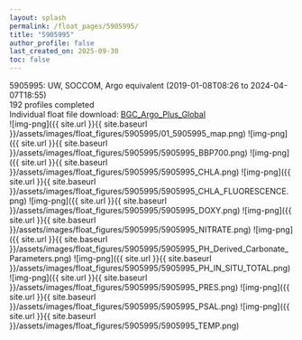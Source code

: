 ```yaml
---
layout: splash
permalink: /float_pages/5905995/
title: "5905995"
author_profile: false
last_created_on: 2025-09-30
toc: false
---
```

 
5905995: UW, SOCCOM, Argo equivalent (2019-01-08T08:26 to 2024-04-07T18:55)\
192 profiles completed\
Individual float file download: [BGC_Argo_Plus_Global](https://ftp.soest.hawaii.edu/bgc_argo_plus/Individual_Floats/outliers_removed/5905995_Sprof_processed.nc)\
![img-png]({{ site.url }}{{ site.baseurl }}/assets/images/float_figures/5905995/01_5905995_map.png)
![img-png]({{ site.url }}{{ site.baseurl }}/assets/images/float_figures/5905995/5905995_BBP700.png)
![img-png]({{ site.url }}{{ site.baseurl }}/assets/images/float_figures/5905995/5905995_CHLA.png)
![img-png]({{ site.url }}{{ site.baseurl }}/assets/images/float_figures/5905995/5905995_CHLA_FLUORESCENCE.png)
![img-png]({{ site.url }}{{ site.baseurl }}/assets/images/float_figures/5905995/5905995_DOXY.png)
![img-png]({{ site.url }}{{ site.baseurl }}/assets/images/float_figures/5905995/5905995_NITRATE.png)
![img-png]({{ site.url }}{{ site.baseurl }}/assets/images/float_figures/5905995/5905995_PH_Derived_Carbonate_Parameters.png)
![img-png]({{ site.url }}{{ site.baseurl }}/assets/images/float_figures/5905995/5905995_PH_IN_SITU_TOTAL.png)
![img-png]({{ site.url }}{{ site.baseurl }}/assets/images/float_figures/5905995/5905995_PRES.png)
![img-png]({{ site.url }}{{ site.baseurl }}/assets/images/float_figures/5905995/5905995_PSAL.png)
![img-png]({{ site.url }}{{ site.baseurl }}/assets/images/float_figures/5905995/5905995_TEMP.png)
